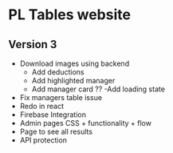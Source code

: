 # PL Tables website

## Version 3
- Download images using backend
    - Add deductions
    - Add highlighted manager
    - Add manager card ??
    -Add loading state
- Fix managers table issue
- Redo in react
- Firebase Integration
- Admin pages CSS + functionality + flow
- Page to see all results
- API protection